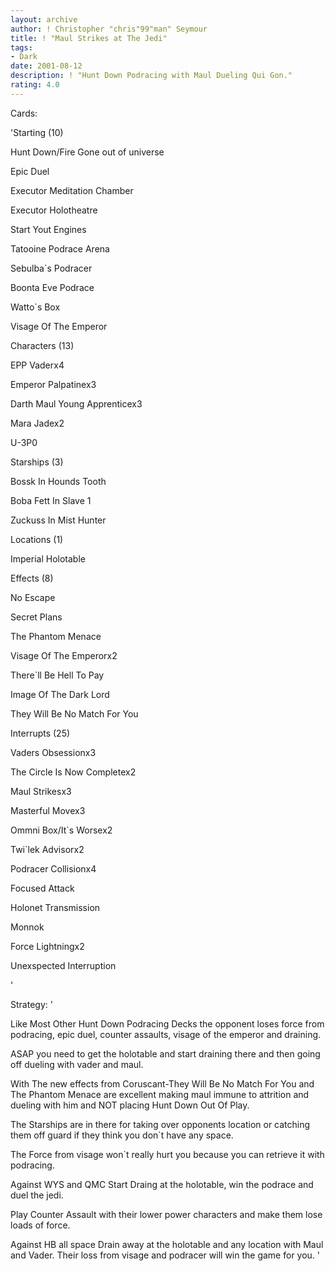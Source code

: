 ```yaml
---
layout: archive
author: ! Christopher "chris"99"man" Seymour
title: ! "Maul Strikes at The Jedi"
tags:
- Dark
date: 2001-08-12
description: ! "Hunt Down Podracing with Maul Dueling Qui Gon."
rating: 4.0
---
```

Cards: 

'Starting (10)

Hunt Down/Fire Gone out of universe

Epic Duel

Executor Meditation Chamber

Executor Holotheatre

Start Yout Engines

Tatooine Podrace Arena

Sebulba`s Podracer

Boonta Eve Podrace

Watto`s Box

Visage Of The Emperor


Characters (13)

EPP Vaderx4

Emperor Palpatinex3

Darth Maul Young Apprenticex3

Mara Jadex2

U-3P0


Starships (3)

Bossk In Hounds Tooth

Boba Fett In Slave 1

Zuckuss In Mist Hunter


Locations (1)

Imperial Holotable


Effects (8)

No Escape

Secret Plans

The Phantom Menace

Visage Of The Emperorx2

There`ll Be Hell To Pay

Image Of The Dark Lord

They Will Be No Match For You


Interrupts (25)

Vaders Obsessionx3

The Circle Is Now Completex2

Maul Strikesx3

Masterful Movex3

Ommni Box/It`s Worsex2

Twi`lek Advisorx2

Podracer Collisionx4

Focused Attack

Holonet Transmission

Monnok

Force Lightningx2

Unexspected Interruption


'

Strategy: '

Like Most Other Hunt Down Podracing Decks the opponent loses force from podracing, epic duel, counter assaults, visage of the emperor and draining.


ASAP you need to get the holotable and start draining there and then going off dueling with vader and maul.


With The new effects from Coruscant-They Will Be No Match For You and The Phantom Menace are excellent making maul immune to attrition and dueling with him and NOT placing Hunt Down Out Of Play.


The Starships are in there for taking over opponents location or catching them off guard if they think you don`t have any space.


The Force from visage won`t really hurt you because you can retrieve it with podracing.


Against WYS and QMC Start Draing at the holotable, win the podrace and duel the jedi.

Play Counter Assault with their lower power characters and make them lose loads of force.


Against HB all space Drain away at the holotable and any location with Maul and Vader. Their loss from visage and podracer will win the game for you. '